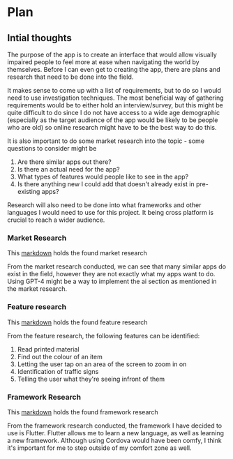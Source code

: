 # Plan

## Intial thoughts

The purpose of the app is to create an interface that would allow visually impaired people to feel more at ease when navigating the world by themselves. Before I can even get to creating the app, there are plans and research that need to be done into the field.

It makes sense to come up with a list of requirements, but to do so I would need to use investigation techniques. The most beneficial way of gathering requirements would be to either hold an interview/survey, but this might be quite difficult to do since I do not have access to a wide age demographic (especially as the target audience of the app would be likely to be people who are old) so online research might have to be the best way to do this.

It is also important to do some market research into the topic - some questions to consider might be
<ol>
    <li> Are there similar apps out there?</li>
    <li> Is there an actual need for the app?</li>
    <li> What types of features would people like to see in the app?</li>
    <li> Is there anything new I could add that doesn't already exist in pre-existing apps?</li>
</ol>

Research will also need to be done into what frameworks and other languages I would need to use for this project. It being cross platform is crucial to reach a wider audience.

### Market Research

This [markdown](../docs/marketresearch.md) holds the found market research

From the market research conducted, we can see that many similar apps do exist in the field, however they are not exactly what my apps want to do. Using GPT-4 might be a way to implement the ai section as mentioned in the market research.

### Feature research

This [markdown](../docs/featureresearch.md) holds the found feature research

From the feature research, the following features can be identified:

<ol>
    <li> Read printed material </li>
    <li> Find out the colour of an item </li>
    <li> Letting the user tap on an area of the screen to zoom in on </li>
    <li> Identification of traffic signs </li>
    <li> Telling the user what they're seeing infront of them </li>
</ol>

### Framework Research

This [markdown](../docs/frameworkresearch.md) holds the found framework research

From the framework research conducted, the framework I have decided to use is Flutter. Flutter allows me to learn a new language, as well as learning a new framework. Although using Cordova would have been comfy, I think it's important for me to step outside of my comfort zone as well.
